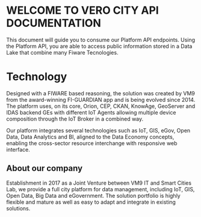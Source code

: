 # WELCOME TO VERO CITY API DOCUMENTATION
This document will guide you to consume our Platform API endpoints. Using the Platform API, you are able to access public information stored in a Data Lake that combine many Fiware Tecnologies.

# Technology 
Designed with a FIWARE based reasoning, the solution was created by VM9 from the award-winning FI-GUARDIAN app and is being evolved since 2014. The platform uses, on its core, Orion, CEP, CKAN, KnowAge, GeoServer and IDAS backend GEs with different IoT Agents allowing multiple device composition through the IoT Broker in a combined way.

Our platform integrates several technologies such as IoT, GIS, eGov, Open Data, Data Analytics and BI, aligned to the Data Economy concepts, enabling the cross-sector resource interchange with responsive web interface.



## About our company
Establishment in 2017 as a Joint Venture between VM9 IT and Smart Cities Lab, we provide a full city platform for data management, including IoT, GIS, Open Data, Big Data and eGovernment. The solution portfolio is highly flexible and mature as well as easy to adapt and integrate in existing solutions.

